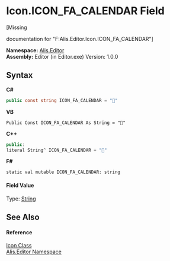 # Icon.ICON_FA_CALENDAR Field
 

\[Missing <summary> documentation for "F:Alis.Editor.Icon.ICON_FA_CALENDAR"\]

**Namespace:**&nbsp;<a href="b150ade4-39de-a232-5f06-d3cdc1b2c538">Alis.Editor</a><br />**Assembly:**&nbsp;Editor (in Editor.exe) Version: 1.0.0

## Syntax

**C#**<br />
``` C#
public const string ICON_FA_CALENDAR = ""
```

**VB**<br />
``` VB
Public Const ICON_FA_CALENDAR As String = ""
```

**C++**<br />
``` C++
public:
literal String^ ICON_FA_CALENDAR = ""
```

**F#**<br />
``` F#
static val mutable ICON_FA_CALENDAR: string
```


#### Field Value
Type: <a href="https://docs.microsoft.com/dotnet/api/system.string" target="_blank">String</a>

## See Also


#### Reference
<a href="cc0f883c-67f8-f772-c6d7-a60b129f22a7">Icon Class</a><br /><a href="b150ade4-39de-a232-5f06-d3cdc1b2c538">Alis.Editor Namespace</a><br />